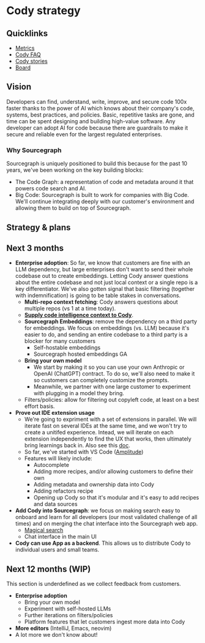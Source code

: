# Cody strategy

## Quicklinks

- [Metrics](https://analytics.amplitude.com/sourcegraph/dashboard/4n7yl67)
- [Cody FAQ](../../../departments/engineering/teams/cody/about-cody-faq.md)
- [Cody stories](https://docs.google.com/document/d/1LD6t01TdxPT1LSbzmS2FN_a8tifhBiUOn9YpzJKORWo)
- [Board](https://github.com/orgs/sourcegraph/projects/331)

## Vision

Developers can find, understand, write, improve, and secure code 100x faster thanks to the power of AI which knows about their company's code, systems, best practices, and policies. Basic, repetitive tasks are gone, and time can be spent designing and building high-value software. Any developer can adopt AI for code because there are guardrails to make it secure and reliable even for the largest regulated enterprises.

### Why Sourcegraph

Sourcegraph is uniquely positioned to build this because for the past 10 years, we've been working on the key building blocks:

- The Code Graph: a representation of code and metadata around it that powers code search and AI.
- Big Code: Sourcegraph is built to work for companies with Big Code. We'll continue integrating deeply with our customer's environment and allowing them to build on top of Sourcegraph.

## Strategy & plans

## Next 3 months

- **Enterprise adoption**: So far, we know that customers are fine with an LLM dependency, but large enterprises don't want to send their whole codebase out to create embeddings. Letting Cody answer questions about the entire codebase and not just local context or a single repo is a key differentiator. We've also gotten signal that basic filtering (together with indemnification) is going to be table stakes in conversations.
  - **Multi-repo context fetching**: Cody answers questions about multiple repos (vs 1 at a time today).
  - **[Supply code intelligence context to Cody](https://docs.google.com/document/d/1b4nLWa8pc74xC3MmtZjVQhE1nXe_xWyWmwF-aoumeVw/edit)**.
  - **Sourcegraph Embeddings**: remove the dependency on a third party for embeddings. We focus on embeddings (vs. LLM) because it's easier to do, and sending an entire codebase to a third party is a blocker for many customers
    - Self-hostable embeddings
    - Sourcegraph hosted embeddings GA
  - **Bring your own model**
    - We start by making it so you can use your own Anthropic or OpenAI (ChatGPT) contract. To do so, we'll also need to make it so customers can completely customize the prompts.
    - Meanwhile, we partner with one large customer to experiment with plugging in a model they bring.
  - Filters/policies: allow for filtering out copyleft code, at least on a best effort basis.
- **Prove out IDE extension usage**
  - We're going to expriment with a set of extensions in parallel. We will iterate fast on several IDEs at the same time, and we won't try to create a unitifed experience. Intead, we will iterate on each extension independently to find the UX that works, then ultimately bring learnings back in. Also see this [doc](https://docs.google.com/document/d/1szCZ0D1YH3hj5fIYj4SrhomVl7AQKlX4IUkHQcZUmkM/edit#heading=h.v8dqtp19rsmr).
  - So far, we've started with VS Code ([Amplitude](https://analytics.amplitude.com/sourcegraph/dashboard/4n7yl67))
  - Features will likely include:
    - Autocomplete
    - Adding more recipes, and/or allowing customers to define their own
    - Adding metadata and ownership data into Cody
    - Adding refactors recipe
    - Opening up Cody so that it's modular and it's easy to add recipes and data sources
- **Add Cody into Sourcegraph**: we focus on making search easy to onboard and learn for all developers (our most validated challenge of all times) and on merging the chat interface into the Sourcegraph web app.
  - [Magical search](https://docs.google.com/document/d/10RZCwcKz-I0NbdEW9finkvpo2vDGSqZRaOVPMtDmseg/edit#)
  - Chat interface in the main UI
- **Cody can use App as a backend**. This allows us to distribute Cody to individual users and small teams.

## Next 12 months (WIP)

This section is underdefined as we collect feedback from customers.

- **Enterprise adoption**
  - Bring your own model
  - Experiment with self-hosted LLMs
  - Further iterations on filters/policies
  - Platform features that let customers ingest more data into Cody
- **More editors** (IntelliJ, Emacs, neovim)
- A lot more we don't know about!
